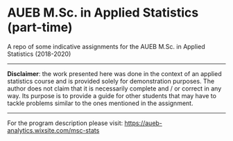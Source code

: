 # AUEB M.Sc. in Applied Statistics (part-time)
A repo of some indicative assignments for the AUEB M.Sc. in Applied Statistics (2018-2020)

----------

**Disclaimer**: the work presented here was done in the context of an applied statistics course and is provided solely for demonstration purposes. The author does not claim that it is necessarily complete and / or correct in any way. Its purpose is to provide a guide for other students that may have to tackle problems similar to the ones mentioned in the assignment.

----------

For the program description please visit:
https://aueb-analytics.wixsite.com/msc-stats
